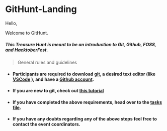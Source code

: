 # GitHunt-Landing
Hello,

Welcome to GitHunt. 

##### This Treasure Hunt is meant to be an introduction to Git, Github, FOSS, and HacktoberFest.

> General rules and guidelines

* #### Participants are required to download [git](https://git-scm.com/downloads), a desired text editor (like [VSCode](https://code.visualstudio.com/Download) ), and have a [Github account](https://github.com/join). 

* #### If you are new to git, check out [this tutorial](https://www.freecodecamp.org/news/what-is-git-and-how-to-use-it-c341b049ae61/)

* #### If you have completed the above requirements, head over to the [tasks file](./tasks.md).

* #### If you have any doubts regarding any of the above steps feel free to contact the event coordinators.
